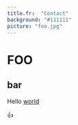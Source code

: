 ```yaml
---
title.fr:  "Contact"
background: "#111111"
picture: "foo.jpg"
---
```


# FOO

## bar

Hello [world](http://www.google.com)

:+1:
